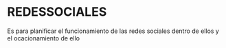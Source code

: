 # REDESSOCIALES
Es para planificar el funcionamiento de las redes sociales dentro de ellos y el ocacionamiento de ello
